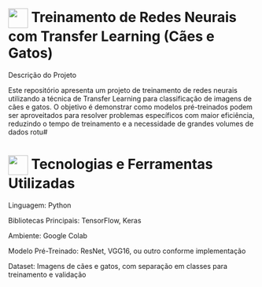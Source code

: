 <h1>
    <a href="https://www.dio.me/">
     <img align="center" width="40px" src="https://hermes.digitalinnovation.one/assets/diome/logo-minimized.png"></a>
    <span> Treinamento de Redes Neurais com Transfer Learning (Cães e Gatos)</span>
</h1>

Descrição do Projeto

Este repositório apresenta um projeto de treinamento de redes neurais utilizando a técnica de Transfer Learning para classificação de imagens de cães e gatos. O objetivo é demonstrar como modelos pré-treinados podem ser aproveitados para resolver problemas específicos com maior eficiência, reduzindo o tempo de treinamento e a necessidade de grandes volumes de dados rotu#

<h1>
    <a href="https://www.dio.me/">
     <img align="center" width="40px" src="https://hermes.digitalinnovation.one/assets/diome/logo-minimized.png"></a>
    <span> Tecnologias e Ferramentas Utilizadas</span>
</h1>

Linguagem: Python

Bibliotecas Principais: TensorFlow, Keras

Ambiente: Google Colab

Modelo Pré-Treinado: ResNet, VGG16, ou outro conforme implementação

Dataset: Imagens de cães e gatos, com separação em classes para treinamento e validação
